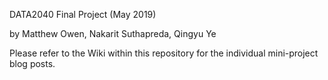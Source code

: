 DATA2040 Final Project (May 2019)

by Matthew Owen, Nakarit Suthapreda, Qingyu Ye

Please refer to the Wiki within this repository for the individual mini-project blog posts.
